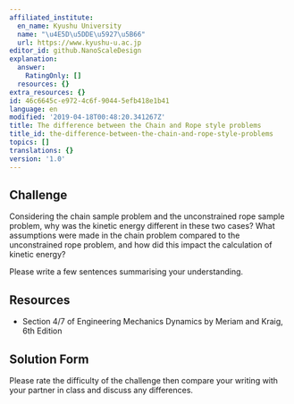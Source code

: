 ```yaml
---
affiliated_institute:
  en_name: Kyushu University
  name: "\u4E5D\u5DDE\u5927\u5B66"
  url: https://www.kyushu-u.ac.jp
editor_id: github.NanoScaleDesign
explanation:
  answer:
    RatingOnly: []
  resources: {}
extra_resources: {}
id: 46c6645c-e972-4c6f-9044-5efb418e1b41
language: en
modified: '2019-04-18T00:48:20.341267Z'
title: The difference between the Chain and Rope style problems
title_id: the-difference-between-the-chain-and-rope-style-problems
topics: []
translations: {}
version: '1.0'
---
```


## Challenge
Considering the chain sample problem and the unconstrained rope sample problem, why was the kinetic energy different in these two cases? What assumptions were made in the chain problem compared to the unconstrained rope problem, and how did this impact the calculation of kinetic energy?

Please write a few sentences summarising your understanding.


## Resources
- Section 4/7 of Engineering Mechanics Dynamics by Meriam and Kraig, 6th Edition


## Solution Form
Please rate the difficulty of the challenge then compare your writing with your partner in class and discuss any differences.
